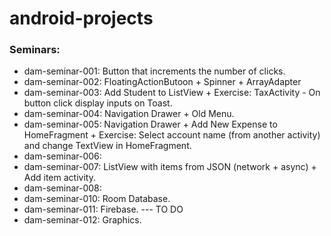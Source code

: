# android-projects

### Seminars:
- dam-seminar-001: Button that increments the number of clicks.
- dam-seminar-002: FloatingActionButoon + Spinner + ArrayAdapter<CharSequence>
- dam-seminar-003: Add Student to ListView + Exercise: TaxActivity - On button click display inputs on Toast.
- dam-seminar-004: Navigation Drawer + Old Menu.
- dam-seminar-005: Navigation Drawer + Add New Expense to HomeFragment + Exercise: Select account name (from another activity) and change TextView in HomeFragment.
- dam-seminar-006:
- dam-seminar-007: ListView with items from JSON (network + async) + Add item activity.
- dam-seminar-008:
- dam-seminar-010: Room Database.
- dam-seminar-011: Firebase. --- TO DO
- dam-seminar-012: Graphics.
